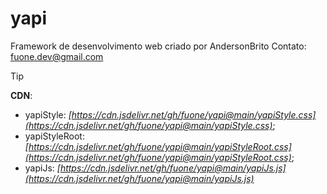 # yapi
Framework de desenvolvimento web criado por AndersonBrito
Contato: fuone.dev@gmail.com

>[!TIP]
>**CDN**:
>- yapiStyle: _[https://cdn.jsdelivr.net/gh/fuone/yapi@main/yapiStyle.css](https://cdn.jsdelivr.net/gh/fuone/yapi@main/yapiStyle.css)_;
>- yapiStyleRoot: _[https://cdn.jsdelivr.net/gh/fuone/yapi@main/yapiStyleRoot.css](https://cdn.jsdelivr.net/gh/fuone/yapi@main/yapiStyleRoot.css)_;
>- yapiJs: _[https://cdn.jsdelivr.net/gh/fuone/yapi@main/yapiJs.js](https://cdn.jsdelivr.net/gh/fuone/yapi@main/yapiJs.js)_
